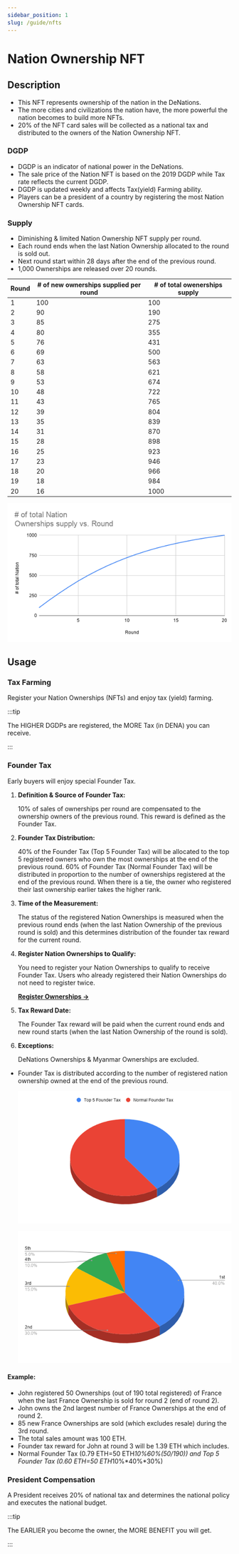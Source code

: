 ```yaml
---
sidebar_position: 1
slug: /guide/nfts
---
```


# Nation Ownership NFT

## Description

- This NFT represents ownership of the nation in the DeNations.
- The more cities and civilizations the nation have, the more powerful the nation becomes to build more NFTs.
- 20% of the NFT card sales will be collected as a national tax and distributed to the owners of the Nation Ownership NFT.

### DGDP

- DGDP is an indicator of national power in the DeNations.
- The sale price of the Nation NFT is based on the 2019 DGDP while Tax rate reflects the current DGDP.
- DGDP is updated weekly and affects Tax(yield) Farming ability.
- Players can be a president of a country by registering the most Nation Ownership NFT cards.

### Supply

- Diminishing & limited Nation Ownership NFT supply per round.
- Each round ends when the last Nation Ownership allocated to the round is sold out.
- Next round start within 28 days after the end of the previous round.
- 1,000 Ownerships are released over 20 rounds.
  
| Round | # of new ownerships supplied per round | # of total owenerships supply |
|-------|----------------------------------------|-------------------------------|
| 1     | 100                                    | 100                           |
| 2     | 90                                     | 190                           |
| 3     | 85                                     | 275                           |
| 4     | 80                                     | 355                           |
| 5     | 76                                     | 431                           |
| 6     | 69                                     | 500                           |
| 7     | 63                                     | 563                           |
| 8     | 58                                     | 621                           |
| 9     | 53                                     | 674                           |
| 10    | 48                                     | 722                           |
| 11    | 43                                     | 765                           |
| 12    | 39                                     | 804                           |
| 13    | 35                                     | 839                           |
| 14    | 31                                     | 870                           |
| 15    | 28                                     | 898                           |
| 16    | 25                                     | 923                           |
| 17    | 23                                     | 946                           |
| 18    | 20                                     | 966                           |
| 19    | 18                                     | 984                           |
| 20    | 16                                     | 1000                          |

![Untitled](./assets/nation-ownership/Untitled.png)

## Usage

### Tax Farming

Register your Nation Ownerships (NFTs) and enjoy tax (yield) farming.

:::tip

The HIGHER DGDPs are registered, the MORE Tax (in DENA) you can receive.  

:::

### Founder Tax

Early buyers will enjoy special Founder Tax.

1. **Definition & Source of Founder Tax:** 

    10% of sales of ownerships per round are compensated to the ownership owners of the previous round. This reward is defined as the Founder Tax.

2. **Founder Tax Distribution:** 

    40% of the Founder Tax (Top 5 Founder Tax) will be allocated to the top 5 registered owners who own the most ownerships at the end of the previous round. 60% of Founder Tax (Normal Founder Tax) will be distributed in proportion to the number of ownerships registered at the end of the previous round. When there is a tie, the owner who registered their last ownership earlier takes the higher rank.

3. **Time of the Measurement:**

    The status of the registered Nation Ownerships is measured when the previous round ends (when the last Nation Ownership of the previous round is sold) and this determines distribution of the founder tax reward for the current round.

4. **Register Nation Ownerships to Qualify:**

    You need to register your Nation Ownerships to qualify to receive Founder Tax. Users who already registered their Nation Ownerships do not need to register twice.

    **[Register Ownerships →](https://play.denations.com/market)**

5. **Tax Reward Date:**

    The Founder Tax reward will be paid when the current round ends and new round starts (when the last Nation Ownership of the round is sold).

6. **Exceptions:** 

    DeNations Ownerships & Myanmar Ownerships are excluded. 

- Founder Tax is distributed according to the number of registered nation ownership owned at the end of the previous round.

    ![Founder Tax Distribution](./assets/nation-ownership/Untitled-1.png)

    ![Top 5 Founder Tax Distribution](./assets/nation-ownership/Untitled-2.png)

#### Example:

- John registered 50 Ownerships (out of 190 total registered) of France when the last France Ownership is sold for round 2 (end of round 2).
- John owns the 2nd largest number of France Ownerships at the end of round 2.
- 85 new France Ownerships are sold (which excludes resale) during the 3rd round.
- The total sales amount was 100 ETH.
- Founder tax reward for John at round 3 will be 1.39 ETH which includes.
- Normal Founder Tax (0.79 ETH=50 ETH*10%*60%*(50/190)) and Top 5 Founder Tax (0.60 ETH=50 ETH*10%*40%*30%)

### President Compensation

A President receives 20% of national tax and determines the national policy and executes the national budget.

:::tip

The EARLIER you become the owner, the MORE BENEFIT you will get.

:::
